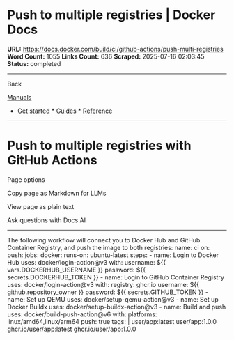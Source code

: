 # Push to multiple registries | Docker Docs

**URL:** https://docs.docker.com/build/ci/github-actions/push-multi-registries
**Word Count:** 1055
**Links Count:** 636
**Scraped:** 2025-07-16 02:03:45
**Status:** completed

---

Back

[Manuals](https://docs.docker.com/manuals/)

  * [Get started](https://docs.docker.com/get-started/)   * [Guides](https://docs.docker.com/guides/)   * [Reference](https://docs.docker.com/reference/)

* * *

# Push to multiple registries with GitHub Actions

Page options

Copy page as Markdown for LLMs

View page as plain text

Ask questions with Docs AI

* * *

The following workflow will connect you to Docker Hub and GitHub Container Registry, and push the image to both registries:               name: ci          on:       push:          jobs:       docker:         runs-on: ubuntu-latest         steps:           - name: Login to Docker Hub             uses: docker/login-action@v3             with:               username: ${{ vars.DOCKERHUB_USERNAME }}               password: ${{ secrets.DOCKERHUB_TOKEN }}                - name: Login to GitHub Container Registry             uses: docker/login-action@v3             with:               registry: ghcr.io               username: ${{ github.repository_owner }}               password: ${{ secrets.GITHUB_TOKEN }}                - name: Set up QEMU             uses: docker/setup-qemu-action@v3                - name: Set up Docker Buildx             uses: docker/setup-buildx-action@v3                - name: Build and push             uses: docker/build-push-action@v6             with:               platforms: linux/amd64,linux/arm64               push: true               tags: |                 user/app:latest                 user/app:1.0.0                 ghcr.io/user/app:latest                 ghcr.io/user/app:1.0.0